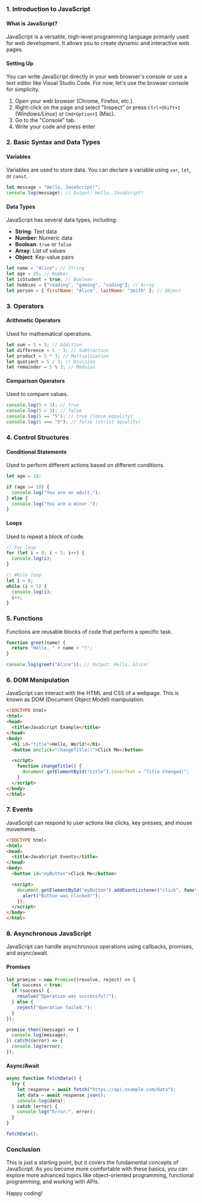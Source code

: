 ### 1. **Introduction to JavaScript**

#### What is JavaScript?
JavaScript is a versatile, high-level programming language primarily used for web development. It allows you to create dynamic and interactive web pages.

#### Setting Up
You can write JavaScript directly in your web browser's console or use a text editor like Visual Studio Code. For now, let's use the browser console for simplicity.

1. Open your web browser (Chrome, Firefox, etc.).
2. Right-click on the page and select "Inspect" or press `Ctrl+Shift+I` (Windows/Linux) or `Cmd+Option+I` (Mac).
3. Go to the "Console" tab.
4. Write your code and press enter

### 2. **Basic Syntax and Data Types**

#### Variables
Variables are used to store data. You can declare a variable using `var`, `let`, or `const`.

```javascript
let message = "Hello, JavaScript!";
console.log(message); // Output: Hello, JavaScript!
```

#### Data Types
JavaScript has several data types, including:

- **String**: Text data
- **Number**: Numeric data
- **Boolean**: `true` or `false`
- **Array**: List of values
- **Object**: Key-value pairs

```javascript
let name = "Alice"; // String
let age = 25; // Number
let isStudent = true; // Boolean
let hobbies = ["reading", "gaming", "coding"]; // Array
let person = { firstName: "Alice", lastName: "Smith" }; // Object
```

### 3. **Operators**

#### Arithmetic Operators
Used for mathematical operations.

```javascript
let sum = 5 + 3; // Addition
let difference = 5 - 3; // Subtraction
let product = 5 * 3; // Multiplication
let quotient = 5 / 3; // Division
let remainder = 5 % 3; // Modulus
```

#### Comparison Operators
Used to compare values.

```javascript
console.log(5 > 3); // true
console.log(5 < 3); // false
console.log(5 == "5"); // true (loose equality)
console.log(5 === "5"); // false (strict equality)
```

### 4. **Control Structures**

#### Conditional Statements
Used to perform different actions based on different conditions.

```javascript
let age = 18;

if (age >= 18) {
  console.log("You are an adult.");
} else {
  console.log("You are a minor.");
}
```

#### Loops
Used to repeat a block of code.

```javascript
// For loop
for (let i = 0; i < 5; i++) {
  console.log(i);
}

// While loop
let i = 0;
while (i < 5) {
  console.log(i);
  i++;
}
```

### 5. **Functions**

Functions are reusable blocks of code that perform a specific task.

```javascript
function greet(name) {
  return "Hello, " + name + "!";
}

console.log(greet("Alice")); // Output: Hello, Alice!
```

### 6. **DOM Manipulation**

JavaScript can interact with the HTML and CSS of a webpage. This is known as DOM (Document Object Model) manipulation.

```html
<!DOCTYPE html>
<html>
<head>
  <title>JavaScript Example</title>
</head>
<body>
  <h1 id="title">Hello, World!</h1>
  <button onclick="changeTitle()">Click Me</button>

  <script>
    function changeTitle() {
      document.getElementById("title").innerText = "Title Changed!";
    }
  </script>
</body>
</html>
```

### 7. **Events**

JavaScript can respond to user actions like clicks, key presses, and mouse movements.

```html
<!DOCTYPE html>
<html>
<head>
  <title>JavaScript Events</title>
</head>
<body>
  <button id="myButton">Click Me</button>

  <script>
    document.getElementById("myButton").addEventListener("click", function() {
      alert("Button was clicked!");
    });
  </script>
</body>
</html>
```

### 8. **Asynchronous JavaScript**

JavaScript can handle asynchronous operations using callbacks, promises, and async/await.

#### Promises

```javascript
let promise = new Promise((resolve, reject) => {
  let success = true;
  if (success) {
    resolve("Operation was successful!");
  } else {
    reject("Operation failed.");
  }
});

promise.then((message) => {
  console.log(message);
}).catch((error) => {
  console.log(error);
});
```

#### Async/Await

```javascript
async function fetchData() {
  try {
    let response = await fetch("https://api.example.com/data");
    let data = await response.json();
    console.log(data);
  } catch (error) {
    console.log("Error:", error);
  }
}

fetchData();
```

### Conclusion

This is just a starting point, but it covers the fundamental concepts of JavaScript. As you become more comfortable with these basics, you can explore more advanced topics like object-oriented programming, functional programming, and working with APIs.

 Happy coding!
